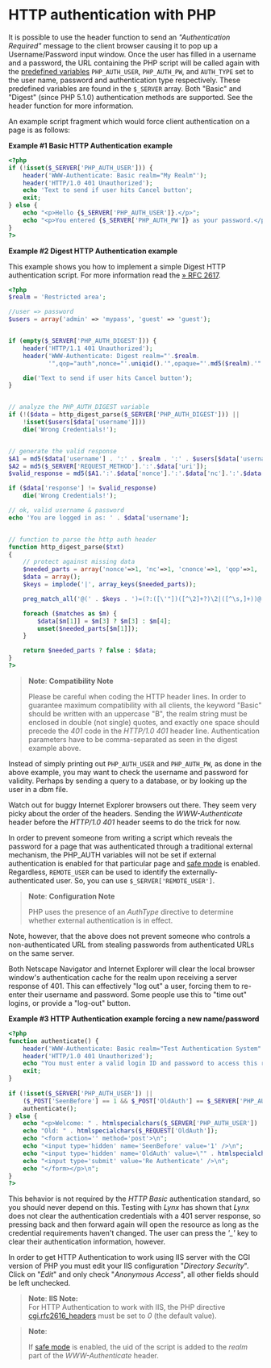 HTTP authentication with PHP
============================

It is possible to use the <span class="function">header</span> function
to send an *"Authentication Required"* message to the client browser
causing it to pop up a Username/Password input window. Once the user has
filled in a username and a password, the URL containing the PHP script
will be called again with the
<a href="/reserved/variables.html" class="link">predefined variables</a>
`PHP_AUTH_USER`, `PHP_AUTH_PW`, and `AUTH_TYPE` set to the user name,
password and authentication type respectively. These predefined
variables are found in the `$_SERVER` array. Both "Basic" and "Digest"
(since PHP 5.1.0) authentication methods are supported. See the <span
class="function">header</span> function for more information.

An example script fragment which would force client authentication on a
page is as follows:

**Example \#1 Basic HTTP Authentication example**

``` php
<?php
if (!isset($_SERVER['PHP_AUTH_USER'])) {
    header('WWW-Authenticate: Basic realm="My Realm"');
    header('HTTP/1.0 401 Unauthorized');
    echo 'Text to send if user hits Cancel button';
    exit;
} else {
    echo "<p>Hello {$_SERVER['PHP_AUTH_USER']}.</p>";
    echo "<p>You entered {$_SERVER['PHP_AUTH_PW']} as your password.</p>";
}
?>
```

**Example \#2 Digest HTTP Authentication example**

This example shows you how to implement a simple Digest HTTP
authentication script. For more information read the
<a href="http://www.faqs.org/rfcs/rfc2617" class="link external">» RFC 2617</a>.

``` php
<?php
$realm = 'Restricted area';

//user => password
$users = array('admin' => 'mypass', 'guest' => 'guest');


if (empty($_SERVER['PHP_AUTH_DIGEST'])) {
    header('HTTP/1.1 401 Unauthorized');
    header('WWW-Authenticate: Digest realm="'.$realm.
           '",qop="auth",nonce="'.uniqid().'",opaque="'.md5($realm).'"');

    die('Text to send if user hits Cancel button');
}


// analyze the PHP_AUTH_DIGEST variable
if (!($data = http_digest_parse($_SERVER['PHP_AUTH_DIGEST'])) ||
    !isset($users[$data['username']]))
    die('Wrong Credentials!');


// generate the valid response
$A1 = md5($data['username'] . ':' . $realm . ':' . $users[$data['username']]);
$A2 = md5($_SERVER['REQUEST_METHOD'].':'.$data['uri']);
$valid_response = md5($A1.':'.$data['nonce'].':'.$data['nc'].':'.$data['cnonce'].':'.$data['qop'].':'.$A2);

if ($data['response'] != $valid_response)
    die('Wrong Credentials!');

// ok, valid username & password
echo 'You are logged in as: ' . $data['username'];


// function to parse the http auth header
function http_digest_parse($txt)
{
    // protect against missing data
    $needed_parts = array('nonce'=>1, 'nc'=>1, 'cnonce'=>1, 'qop'=>1, 'username'=>1, 'uri'=>1, 'response'=>1);
    $data = array();
    $keys = implode('|', array_keys($needed_parts));

    preg_match_all('@(' . $keys . ')=(?:([\'"])([^\2]+?)\2|([^\s,]+))@', $txt, $matches, PREG_SET_ORDER);

    foreach ($matches as $m) {
        $data[$m[1]] = $m[3] ? $m[3] : $m[4];
        unset($needed_parts[$m[1]]);
    }

    return $needed_parts ? false : $data;
}
?>
```

> **Note**: **Compatibility Note**  
>
> Please be careful when coding the HTTP header lines. In order to
> guarantee maximum compatibility with all clients, the keyword "Basic"
> should be written with an uppercase "B", the realm string must be
> enclosed in double (not single) quotes, and exactly one space should
> precede the *401* code in the *HTTP/1.0 401* header line.
> Authentication parameters have to be comma-separated as seen in the
> digest example above.

Instead of simply printing out `PHP_AUTH_USER` and `PHP_AUTH_PW`, as
done in the above example, you may want to check the username and
password for validity. Perhaps by sending a query to a database, or by
looking up the user in a dbm file.

Watch out for buggy Internet Explorer browsers out there. They seem very
picky about the order of the headers. Sending the *WWW-Authenticate*
header before the *HTTP/1.0 401* header seems to do the trick for now.

In order to prevent someone from writing a script which reveals the
password for a page that was authenticated through a traditional
external mechanism, the PHP\_AUTH variables will not be set if external
authentication is enabled for that particular page and
<a href="/ini/sect/safe-mode.html#ini.safe-mode" class="link">safe mode</a>
is enabled. Regardless, `REMOTE_USER` can be used to identify the
externally-authenticated user. So, you can use
`$_SERVER['REMOTE_USER']`.

> **Note**: **Configuration Note**  
>
> PHP uses the presence of an *AuthType* directive to determine whether
> external authentication is in effect.

Note, however, that the above does not prevent someone who controls a
non-authenticated URL from stealing passwords from authenticated URLs on
the same server.

Both Netscape Navigator and Internet Explorer will clear the local
browser window's authentication cache for the realm upon receiving a
server response of 401. This can effectively "log out" a user, forcing
them to re-enter their username and password. Some people use this to
"time out" logins, or provide a "log-out" button.

**Example \#3 HTTP Authentication example forcing a new name/password**

``` php
<?php
function authenticate() {
    header('WWW-Authenticate: Basic realm="Test Authentication System"');
    header('HTTP/1.0 401 Unauthorized');
    echo "You must enter a valid login ID and password to access this resource\n";
    exit;
}
 
if (!isset($_SERVER['PHP_AUTH_USER']) ||
    ($_POST['SeenBefore'] == 1 && $_POST['OldAuth'] == $_SERVER['PHP_AUTH_USER'])) {
    authenticate();
} else {
    echo "<p>Welcome: " . htmlspecialchars($_SERVER['PHP_AUTH_USER']) . "<br />";
    echo "Old: " . htmlspecialchars($_REQUEST['OldAuth']);
    echo "<form action='' method='post'>\n";
    echo "<input type='hidden' name='SeenBefore' value='1' />\n";
    echo "<input type='hidden' name='OldAuth' value=\"" . htmlspecialchars($_SERVER['PHP_AUTH_USER']) . "\" />\n";
    echo "<input type='submit' value='Re Authenticate' />\n";
    echo "</form></p>\n";
}
?>
```

This behavior is not required by the *HTTP Basic* authentication
standard, so you should never depend on this. Testing with *Lynx* has
shown that *Lynx* does not clear the authentication credentials with a
401 server response, so pressing back and then forward again will open
the resource as long as the credential requirements haven't changed. The
user can press the *'\_'* key to clear their authentication information,
however.

In order to get HTTP Authentication to work using IIS server with the
CGI version of PHP you must edit your IIS configuration "*Directory
Security*". Click on "*Edit*" and only check "*Anonymous Access*", all
other fields should be left unchecked.

> **Note**: **IIS Note:**  
> <span class="simpara"> For HTTP Authentication to work with IIS, the
> PHP directive
> <a href="/ini/core.html#ini.cgi.rfc2616-headers" class="link">cgi.rfc2616_headers</a>
> must be set to *0* (the default value). </span>

> **Note**:
>
> If
> <a href="/ini/sect/safe-mode.html#ini.safe-mode" class="link">safe mode</a>
> is enabled, the uid of the script is added to the *realm* part of the
> *WWW-Authenticate* header.
